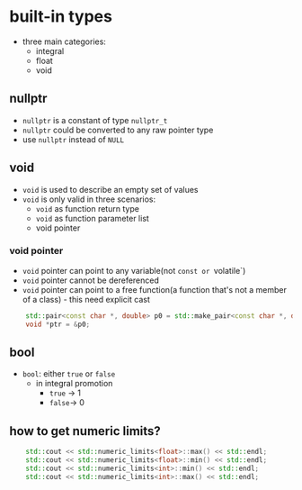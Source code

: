 # built-in types
* three main categories:
    * integral
    * float
    * void

## nullptr
* `nullptr` is a constant of type `nullptr_t`
* `nullptr` could be converted to any raw pointer type
* use `nullptr` instead of `NULL`
 
## void
* `void` is used to describe an empty set of values
* `void` is only valid in three scenarios:
    * `void` as function return type
    * `void` as function parameter list
    * void pointer


### void pointer
* `void` pointer can point to any variable(not `const or `volatile`)
* `void` pointer cannot be dereferenced
* `void` pointer can point to a free function(a function that's not a member of a class) - this need explicit cast

```cpp
    std::pair<const char *, double> p0 = std::make_pair<const char *, double>(nullptr, 20);
    void *ptr = &p0;
```

## bool
* `bool`: either `true` or `false`
    * in integral promotion
        * `true` -> 1
        * `false`-> 0


## how to get numeric limits?
```cpp
    std::cout << std::numeric_limits<float>::max() << std::endl;
    std::cout << std::numeric_limits<float>::min() << std::endl;
    std::cout << std::numeric_limits<int>::min() << std::endl;
    std::cout << std::numeric_limits<int>::max() << std::endl;
```

